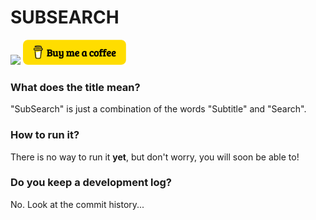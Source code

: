 # SUBSEARCH

[<img src="https://svgshare.com/i/RkR.svg" height="40">](https://paypal.me/SubSearch)
[<img src="img/PNG/buy_me_a_coffee_logo.png" height="40">](https://www.buymeacoffee.com/SubSearch)

### What does the title mean?
"SubSearch" is just a combination of the words "Subtitle" and "Search".

### How to run it?
There is no way to run it **yet**, but don't worry, you will soon be able to!

### Do you keep a development log?
No. Look at the commit history...
